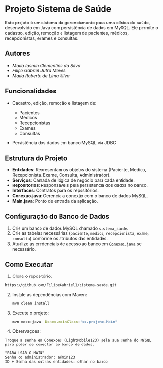 # Projeto Sistema de Saúde

Este projeto é um sistema de gerenciamento para uma clínica de saúde, desenvolvido em Java com persistência de dados em MySQL. Ele permite o cadastro, edição, remoção e listagem de pacientes, médicos, recepcionistas, exames e consultas.

## Autores

- *Maria Iasmin Clementino da Silva*
- *Filipe Gabriel Dutra Meves*
- *Maria Roberta de Lima Silva*


## Funcionalidades

- Cadastro, edição, remoção e listagem de:
  - Pacientes
  - Médicos
  - Recepcionistas
  - Exames
  - Consultas

- Persistência dos dados em banco MySQL via JDBC

## Estrutura do Projeto

- **Entidades**: Representam os objetos do sistema (Paciente, Medico, Recepcionista, Exame, Consulta, Administrador).
- **Serviços**: Camada de lógica de negócio para cada entidade.
- **Repositórios**: Responsáveis pela persistência dos dados no banco.
- **Interfaces**: Contratos para os repositórios.
- **Conexao.java**: Gerencia a conexão com o banco de dados MySQL.
- **Main.java**: Ponto de entrada da aplicação.

## Configuração do Banco de Dados

1. Crie um banco de dados MySQL chamado `sistema_saude`.
2. Crie as tabelas necessárias (`paciente`, `medico`, `recepcionista`, `exame`, `consulta`) conforme os atributos das entidades.
3. Atualize as credenciais de acesso ao banco em [`Conexao.java`](src/main/java/co/projeto/Conexao.java) se necessário.

## Como Executar

1. Clone o repositório:
```bash
https://github.com/FilipeGabriel1/sistema-saude.git
```

2. Instale as dependências com Maven:
   ```sh
   mvn clean install
   ```
3. Execute o projeto:
   ```sh
   mvn exec:java -Dexec.mainClass="co.projeto.Main"
   ```
4. Observaçoes:
```
Troque a senha em Conexoes (LightMobile123) pela sua senha do MYSQL para poder se conectar ao banco de dados.
 ```
 ```
"PARA USAR O MAIN"
Senha do administrador: admin123
ID + Senha das outras entidades: olhar no banco
 ```

